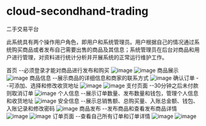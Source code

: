 # cloud-secondhand-trading
二手交易平台

此系统具有两个操作用户角色，即用户和系统管理员。用户根据自己的情况通过系统购买商品或者发布自己需要出售的商品及其信息；系统管理员在后台对商品和用户进行管理，对资料进行统计分析并开展系统的正常运行维护工作。

首页  --必须登录才能对商品进行发布和购买
![image](https://github.com/zxb-xhj/cloud-secondhand-trading/assets/109727153/26654026-d66e-47c7-b350-f4828e5edc56)
![image](https://github.com/zxb-xhj/cloud-secondhand-trading/assets/109727153/3d2eb216-f6b6-4bb3-b383-1aebc80c0bf9)
商品展示  
![image](https://github.com/zxb-xhj/cloud-secondhand-trading/assets/109727153/ef8e6072-c869-47c8-afe5-4c8ba91926d0)
商品信息  --展示商品的详细信息和商家的联系方式
![image](https://github.com/zxb-xhj/cloud-secondhand-trading/assets/109727153/2c6a3c84-9f83-4645-a330-4d6eedb4227d)
确认订单  --可添加、选择和修改收货地址
![image](https://github.com/zxb-xhj/cloud-secondhand-trading/assets/109727153/03453e2d-b463-4ff5-8c5e-eaba90060aaf)
![image](https://github.com/zxb-xhj/cloud-secondhand-trading/assets/109727153/53047cd0-5d9c-4ca5-b2a7-dccb193dfec6)
支付页面  --30分钟之后未付款则取消订单
![image](https://github.com/zxb-xhj/cloud-secondhand-trading/assets/109727153/fba25be5-c053-42e8-848d-049b624ae09e)
个人信息  --展示订单数量、发布数量和钱包，管理个人信息和收货地址
![image](https://github.com/zxb-xhj/cloud-secondhand-trading/assets/109727153/03632445-9446-46e6-8d1a-b68527b20f82)
安全信息  --展示总销售额、总购买量、入账总金额、钱包、入账记录和修改密码
![image](https://github.com/zxb-xhj/cloud-secondhand-trading/assets/109727153/7403967f-e793-44b0-86ac-e32a74ad88ab)
商品发布  --发布商品和查看发布商品详情
![image](https://github.com/zxb-xhj/cloud-secondhand-trading/assets/109727153/e94e9da1-cb9b-4077-b8c5-5abdfb00c5ae)
![image](https://github.com/zxb-xhj/cloud-secondhand-trading/assets/109727153/dfac929b-15dd-49cf-84d0-122f5d3bac3e)
订单页面  --查看自己所有订单和订单详情
![image](https://github.com/zxb-xhj/cloud-secondhand-trading/assets/109727153/63800969-baef-47db-8aae-960742329e63)
![image](https://github.com/zxb-xhj/cloud-secondhand-trading/assets/109727153/c30baa4e-7e1f-44a0-b748-d81700ee912e)



